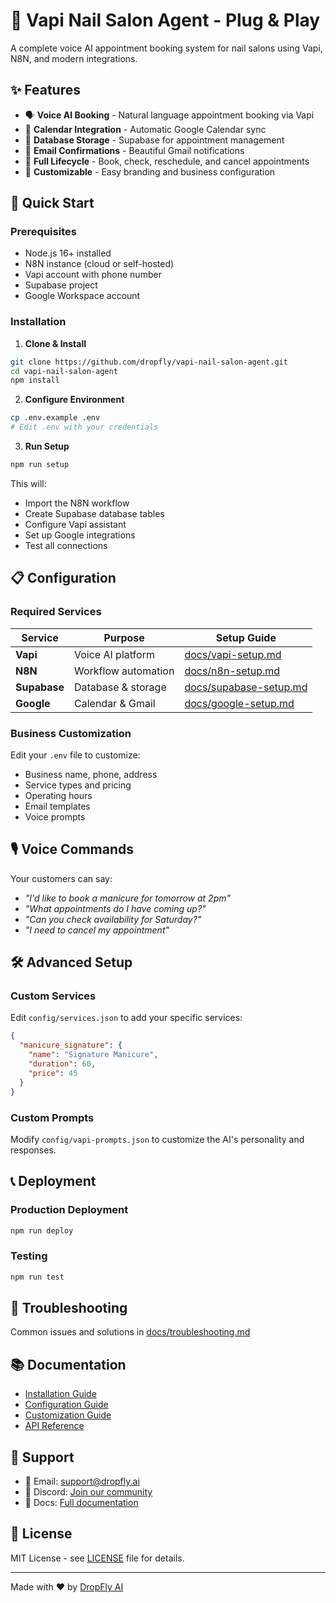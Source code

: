 # 🎯 Vapi Nail Salon Agent - Plug & Play

A complete voice AI appointment booking system for nail salons using Vapi, N8N, and modern integrations.

## ✨ Features

- 🗣️ **Voice AI Booking** - Natural language appointment booking via Vapi
- 📅 **Calendar Integration** - Automatic Google Calendar sync
- 💾 **Database Storage** - Supabase for appointment management
- 📧 **Email Confirmations** - Beautiful Gmail notifications
- 🔄 **Full Lifecycle** - Book, check, reschedule, and cancel appointments
- 🎨 **Customizable** - Easy branding and business configuration

## 🚀 Quick Start

### Prerequisites
- Node.js 16+ installed
- N8N instance (cloud or self-hosted)
- Vapi account with phone number
- Supabase project
- Google Workspace account

### Installation

1. **Clone & Install**
```bash
git clone https://github.com/dropfly/vapi-nail-salon-agent.git
cd vapi-nail-salon-agent
npm install
```

2. **Configure Environment**
```bash
cp .env.example .env
# Edit .env with your credentials
```

3. **Run Setup**
```bash
npm run setup
```

This will:
- Import the N8N workflow
- Create Supabase database tables
- Configure Vapi assistant
- Set up Google integrations
- Test all connections

## 📋 Configuration

### Required Services

| Service | Purpose | Setup Guide |
|---------|---------|-------------|
| **Vapi** | Voice AI platform | [docs/vapi-setup.md](docs/vapi-setup.md) |
| **N8N** | Workflow automation | [docs/n8n-setup.md](docs/n8n-setup.md) |
| **Supabase** | Database & storage | [docs/supabase-setup.md](docs/supabase-setup.md) |
| **Google** | Calendar & Gmail | [docs/google-setup.md](docs/google-setup.md) |

### Business Customization

Edit your `.env` file to customize:
- Business name, phone, address
- Service types and pricing
- Operating hours
- Email templates
- Voice prompts

## 🎙️ Voice Commands

Your customers can say:
- *"I'd like to book a manicure for tomorrow at 2pm"*
- *"What appointments do I have coming up?"*
- *"Can you check availability for Saturday?"*
- *"I need to cancel my appointment"*

## 🛠️ Advanced Setup

### Custom Services
Edit `config/services.json` to add your specific services:
```json
{
  "manicure_signature": {
    "name": "Signature Manicure",
    "duration": 60,
    "price": 45
  }
}
```

### Custom Prompts
Modify `config/vapi-prompts.json` to customize the AI's personality and responses.

## 📞 Deployment

### Production Deployment
```bash
npm run deploy
```

### Testing
```bash
npm run test
```

## 🔧 Troubleshooting

Common issues and solutions in [docs/troubleshooting.md](docs/troubleshooting.md)

## 📚 Documentation

- [Installation Guide](docs/installation.md)
- [Configuration Guide](docs/configuration.md)
- [Customization Guide](docs/customization.md)
- [API Reference](docs/api-reference.md)

## 🤝 Support

- 📧 Email: support@dropfly.ai
- 💬 Discord: [Join our community](https://discord.gg/dropfly)
- 📖 Docs: [Full documentation](https://docs.dropfly.ai/vapi-salon)

## 📄 License

MIT License - see [LICENSE](LICENSE) file for details.

---

Made with ❤️ by [DropFly AI](https://dropfly.ai)